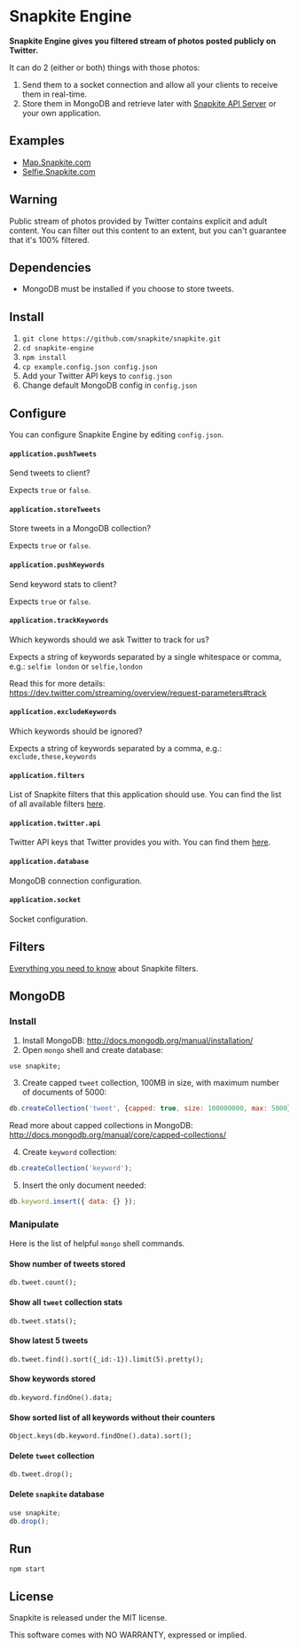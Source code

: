 # Snapkite Engine

**Snapkite Engine gives you filtered stream of photos posted publicly on Twitter.**

It can do 2 (either or both) things with those photos:

1. Send them to a socket connection and allow all your clients to receive them in real-time.
2. Store them in MongoDB and retrieve later with [Snapkite API Server](https://github.com/snapkite/snapkite-api-server.git) or your own application.

## Examples

* [Map.Snapkite.com](http://map.snapkite.com)
* [Selfie.Snapkite.com](http://selfie.snapkite.com)

## Warning

Public stream of photos provided by Twitter contains explicit and adult content. You can filter out this content to an extent, but you can't guarantee that it's 100% filtered.

## Dependencies

* MongoDB must be installed if you choose to store tweets.

## Install

1. `git clone https://github.com/snapkite/snapkite.git`
2. `cd snapkite-engine`
3. `npm install`
4. `cp example.config.json config.json`
5. Add your Twitter API keys to `config.json`
6. Change default MongoDB config in `config.json`

## Configure

You can configure Snapkite Engine by editing `config.json`.

#### `application.pushTweets`

Send tweets to client?

Expects `true` or `false`.

#### `application.storeTweets`

Store tweets in a MongoDB collection?

Expects `true` or `false`.

#### `application.pushKeywords`

Send keyword stats to client?

Expects `true` or `false`.

#### `application.trackKeywords`

Which keywords should we ask Twitter to track for us?

Expects a string of keywords separated by a single whitespace or comma, e.g.: `selfie london` or `selfie,london`

Read this for more details: https://dev.twitter.com/streaming/overview/request-parameters#track

#### `application.excludeKeywords`

Which keywords should be ignored?

Expects a string of keywords separated by a comma, e.g.: `exclude,these,keywords`

#### `application.filters`

List of Snapkite filters that this application should use. You can find the list of all available filters [here](https://github.com/snapkite/snapkite-engine/tree/master/filters/README.md).

#### `application.twitter.api`

Twitter API keys that Twitter provides you with. You can find them [here](https://apps.twitter.com/).

#### `application.database`

MongoDB connection configuration.

#### `application.socket`

Socket configuration.

## Filters

[Everything you need to know](https://github.com/snapkite/snapkite-filters/blob/master/README.md) about Snapkite filters.

## MongoDB

### Install

1. Install MongoDB: http://docs.mongodb.org/manual/installation/
2. Open `mongo` shell and create database:

  ```
  use snapkite;
  ```
3. Create capped `tweet` collection, 100MB in size, with maximum number of documents of 5000:
  ```javascript
  db.createCollection('tweet', {capped: true, size: 100000000, max: 5000});
  ```

  Read more about capped collections in MongoDB: http://docs.mongodb.org/manual/core/capped-collections/

4. Create `keyword` collection:
  ```javascript
  db.createCollection('keyword');
  ```

5. Insert the only document needed:
  ```javascript
  db.keyword.insert({ data: {} });
  ```

### Manipulate

Here is the list of helpful `mongo` shell commands.

#### Show number of tweets stored

`db.tweet.count();`

#### Show all `tweet` collection stats

`db.tweet.stats();`

#### Show latest 5 tweets

`db.tweet.find().sort({_id:-1}).limit(5).pretty();`

#### Show keywords stored

`db.keyword.findOne().data;`

#### Show sorted list of all keywords without their counters

`Object.keys(db.keyword.findOne().data).sort();`

#### Delete `tweet` collection

`db.tweet.drop();`

#### Delete `snapkite` database

```javascript
use snapkite;
db.drop();
```

## Run

`npm start`

## License

Snapkite is released under the MIT license.

This software comes with NO WARRANTY, expressed or implied.
